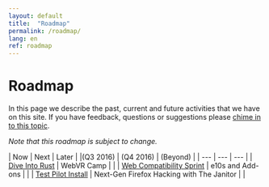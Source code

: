 ```yaml
---
layout: default
title:  "Roadmap"
permalink: /roadmap/
lang: en
ref: roadmap
---
```


# Roadmap

In this page we describe the past, current and future activities that we have on this site. If you have feedback, questions or suggestions please [chime in to this topic](https://discourse.mozilla-community.org/t/activate-mozilla-roadmap/10068).

*Note that this roadmap is subject to change.*

| Now       | Next        | Later    |
|(Q3 2016)  | (Q4 2016)   | (Beyond) |
| --- | --- | --- |
| [Dive Into Rust](https://activate.mozilla.community/developer-engagement/rust-hack/) | WebVR Camp |     |
| [Web Compatibility Sprint](https://activate.mozilla.community/developer-engagement/webcompat-sprint/) | e10s and Add-ons |     |
| [Test Pilot Install](https://activate.mozilla.community/experiments/test-pilot/) | Next-Gen Firefox Hacking with The Janitor |     |

